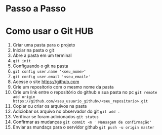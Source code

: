 # Passo a Passo 
# Como usar o Git HUB

1. Criar uma pasta para o projeto
2. Iniciar na pasta o git
3. Abre a pasta em um terminal
4. `git init`
5. Configuando o git na pasta
6. `git config user.name '<seu_nome>'`
7. `git config user.email '<seu_email>'`
8. Acesse o site https://github.com
9. Crie um repositorio com o mesmo nome da pasta
10. Crie um link entre o repositório do github e sua pasta no pc `git remote add origin https://github.com/<seu_usuario_github>/<seu_repositorio>.git`
11. Copiar ou criar os arquivos na pasta
12. Adiciobar os arquivo no observador do git `git add .`
13. Verificar se foram adicionados `git status`
14. Confirmar as mudanças `git commit -m ' Mensagem de confirmação'`
15. Enviar as mundaçs para o servidor github `git push -u origin master`
